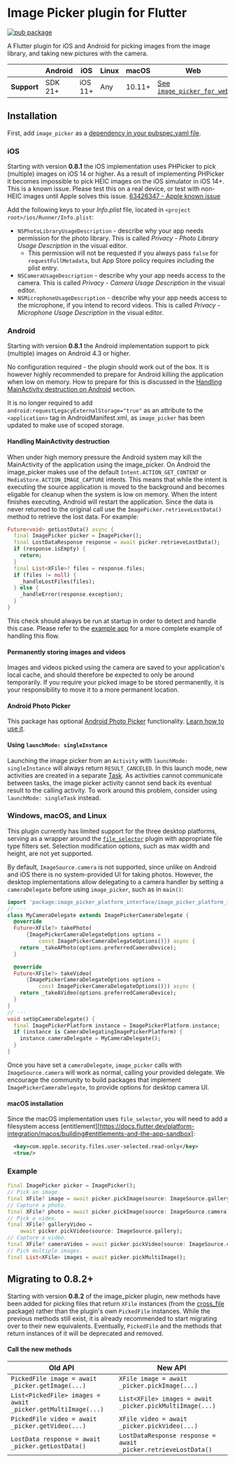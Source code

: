 # Image Picker plugin for Flutter
<?code-excerpt path-base="excerpts/packages/image_picker_example"?>

[![pub package](https://img.shields.io/pub/v/image_picker.svg)](https://pub.dev/packages/image_picker)

A Flutter plugin for iOS and Android for picking images from the image library,
and taking new pictures with the camera.

|             | Android | iOS     | Linux | macOS  | Web                             | Windows     |
|-------------|---------|---------|-------|--------|---------------------------------|-------------|
| **Support** | SDK 21+ | iOS 11+ | Any   | 10.11+ | [See `image_picker_for_web`][1] | Windows 10+ |

## Installation

First, add `image_picker` as a
[dependency in your pubspec.yaml file](https://flutter.dev/docs/development/platform-integration/platform-channels).

### iOS

Starting with version **0.8.1** the iOS implementation uses PHPicker to pick
(multiple) images on iOS 14 or higher.
As a result of implementing PHPicker it becomes impossible to pick HEIC images
on the iOS simulator in iOS 14+. This is a known issue. Please test this on a
real device, or test with non-HEIC images until Apple solves this issue.
[63426347 - Apple known issue](https://www.google.com/search?q=63426347+apple&sxsrf=ALeKk01YnTMid5S0PYvhL8GbgXJ40ZS[…]t=gws-wiz&ved=0ahUKEwjKh8XH_5HwAhWL_rsIHUmHDN8Q4dUDCA8&uact=5)

Add the following keys to your _Info.plist_ file, located in
`<project root>/ios/Runner/Info.plist`:

* `NSPhotoLibraryUsageDescription` - describe why your app needs permission for
the photo library. This is called _Privacy - Photo Library Usage Description_ in
the visual editor.
  * This permission will not be requested if you always pass `false` for
  `requestFullMetadata`, but App Store policy requires including the plist
  entry.
* `NSCameraUsageDescription` - describe why your app needs access to the camera.
This is called _Privacy - Camera Usage Description_ in the visual editor.
* `NSMicrophoneUsageDescription` - describe why your app needs access to the
microphone, if you intend to record videos. This is called
_Privacy - Microphone Usage Description_ in the visual editor.

### Android

Starting with version **0.8.1** the Android implementation support to pick
(multiple) images on Android 4.3 or higher.

No configuration required - the plugin should work out of the box. It is however
highly recommended to prepare for Android killing the application when low on memory. How to prepare for this is discussed in the
[Handling MainActivity destruction on Android](#handling-mainactivity-destruction-on-android)
section.

It is no longer required to add `android:requestLegacyExternalStorage="true"` as
an attribute to the `<application>` tag in AndroidManifest.xml, as
`image_picker` has been updated to make use of scoped storage.

#### Handling MainActivity destruction

When under high memory pressure the Android system may kill the MainActivity of
the application using the image_picker. On Android the image_picker makes use
of the default `Intent.ACTION_GET_CONTENT` or `MediaStore.ACTION_IMAGE_CAPTURE`
intents. This means that while the intent is executing the source application
is moved to the background and becomes eligable for cleanup when the system is
low on memory. When the intent finishes executing, Android will restart the
application. Since the data is never returned to the original call use the
`ImagePicker.retrieveLostData()` method to retrieve the lost data. For example:

<?code-excerpt "readme_excerpts.dart (LostData)"?>
```dart
Future<void> getLostData() async {
  final ImagePicker picker = ImagePicker();
  final LostDataResponse response = await picker.retrieveLostData();
  if (response.isEmpty) {
    return;
  }
  final List<XFile>? files = response.files;
  if (files != null) {
    _handleLostFiles(files);
  } else {
    _handleError(response.exception);
  }
}
```

This check should always be run at startup in order to detect and handle this
case. Please refer to the
[example app](https://pub.dev/packages/image_picker/example) for a more complete
example of handling this flow.

#### Permanently storing images and videos

Images and videos picked using the camera are saved to your application's local
cache, and should therefore be expected to only be around temporarily.
If you require your picked image to be stored permanently, it is your
responsibility to move it to a more permanent location.

#### Android Photo Picker

This package has optional
[Android Photo Picker](https://developer.android.com/training/data-storage/shared/photopicker)
functionality.
[Learn how to use it](https://pub.dev/packages/image_picker_android).

#### Using `launchMode: singleInstance`

Launching the image picker from an `Activity` with `launchMode: singleInstance`
will always return `RESULT_CANCELED`.
In this launch mode, new activities are created in a separate [Task][2].
As activities cannot communicate between tasks, the image picker activity cannot
send back its eventual result to the calling activity.
To work around this problem, consider using `launchMode: singleTask` instead.

### Windows, macOS, and Linux

This plugin currently has limited support for the three desktop platforms,
serving as a wrapper around the [`file_selector`](https://pub.dev/packages/file_selector)
plugin with appropriate file type filters set. Selection modification options,
such as max width and height, are not yet supported.

By default, `ImageSource.camera` is not supported, since unlike on Android and
iOS there is no system-provided UI for taking photos. However, the desktop
implementations allow delegating to a camera handler by setting a
`cameraDelegate` before using `image_picker`, such as in `main()`:

<?code-excerpt "readme_excerpts.dart (CameraDelegate)"?>
``` dart
import 'package:image_picker_platform_interface/image_picker_platform_interface.dart';
// ···
class MyCameraDelegate extends ImagePickerCameraDelegate {
  @override
  Future<XFile?> takePhoto(
      {ImagePickerCameraDelegateOptions options =
          const ImagePickerCameraDelegateOptions()}) async {
    return _takeAPhoto(options.preferredCameraDevice);
  }

  @override
  Future<XFile?> takeVideo(
      {ImagePickerCameraDelegateOptions options =
          const ImagePickerCameraDelegateOptions()}) async {
    return _takeAVideo(options.preferredCameraDevice);
  }
}
// ···
void setUpCameraDelegate() {
  final ImagePickerPlatform instance = ImagePickerPlatform.instance;
  if (instance is CameraDelegatingImagePickerPlatform) {
    instance.cameraDelegate = MyCameraDelegate();
  }
}
```

Once you have set a `cameraDelegate`, `image_picker` calls with
`ImageSource.camera` will work as normal, calling your provided delegate. We
encourage the community to build packages that implement
`ImagePickerCameraDelegate`, to provide options for desktop camera UI.

#### macOS installation

Since the macOS implementation uses `file_selector`, you will need to
add a filesystem access
[entitlement][https://docs.flutter.dev/platform-integration/macos/building#entitlements-and-the-app-sandbox]:
```xml
  <key>com.apple.security.files.user-selected.read-only</key>
  <true/>
```

### Example

<?code-excerpt "readme_excerpts.dart (Pick)"?>
``` dart
final ImagePicker picker = ImagePicker();
// Pick an image.
final XFile? image = await picker.pickImage(source: ImageSource.gallery);
// Capture a photo.
final XFile? photo = await picker.pickImage(source: ImageSource.camera);
// Pick a video.
final XFile? galleryVideo =
    await picker.pickVideo(source: ImageSource.gallery);
// Capture a video.
final XFile? cameraVideo = await picker.pickVideo(source: ImageSource.camera);
// Pick multiple images.
final List<XFile> images = await picker.pickMultiImage();
```

## Migrating to 0.8.2+

Starting with version **0.8.2** of the image_picker plugin, new methods have
been added for picking files that return `XFile` instances (from the
[cross_file](https://pub.dev/packages/cross_file) package) rather than the
plugin's own `PickedFile` instances. While the previous methods still exist, it
is already recommended to start migrating over to their new equivalents.
Eventually, `PickedFile` and the methods that return instances of it will be
deprecated and removed.

#### Call the new methods

| Old API | New API |
|---------|---------|
| `PickedFile image = await _picker.getImage(...)` | `XFile image = await _picker.pickImage(...)` |
| `List<PickedFile> images = await _picker.getMultiImage(...)` | `List<XFile> images = await _picker.pickMultiImage(...)` |
| `PickedFile video = await _picker.getVideo(...)` | `XFile video = await _picker.pickVideo(...)` |
| `LostData response = await _picker.getLostData()` | `LostDataResponse response = await _picker.retrieveLostData()` |

[1]: https://pub.dev/packages/image_picker_for_web#limitations-on-the-web-platform
[2]: https://developer.android.com/guide/components/activities/tasks-and-back-stack
